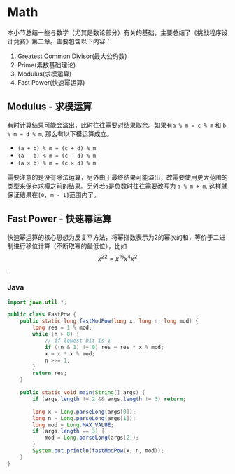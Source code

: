 # Math

本小节总结一些与数学（尤其是数论部分）有关的基础，主要总结了《挑战程序设计竞赛》第二章。主要包含以下内容：

1. Greatest Common Divisor\(最大公约数\)
2. Prime\(素数基础理论\)
3. Modulus\(求模运算\)
4. Fast Power\(快速幂运算\)

## Modulus - 求模运算

有时计算结果可能会溢出，此时往往需要对结果取余。如果有`a % m = c % m` 和 `b % m = d % m`, 那么有以下模运算成立。

* `(a + b) % m = (c + d) % m`
* `(a - b) % m = (c - d) % m`
* `(a × b) % m = (c × d) % m`

需要注意的是没有除法运算，另外由于最终结果可能溢出，故需要使用更大范围的类型来保存求模之前的结果。另外若`a`是负数时往往需要改写为 `a % m + m`, 这样就保证结果在`[0, m - 1]`范围内了。

## Fast Power - 快速幂运算

快速幂运算的核心思想为反复平方法，将幂指数表示为2的幂次的和，等价于二进制进行移位计算（不断取幂的最低位），比如 $$x^{22} = x^{16} x^4 x^2$$.

### Java

```java
import java.util.*;

public class FastPow {
    public static long fastModPow(long x, long n, long mod) {
        long res = 1 % mod;
        while (n > 0) {
            // if lowest bit is 1
            if ((n & 1) != 0) res = res * x % mod;
            x = x * x % mod;
            n >>= 1;
        }
        return res;
    }

    public static void main(String[] args) {
        if (args.length != 2 && args.length != 3) return;

        long x = Long.parseLong(args[0]);
        long n = Long.parseLong(args[1]);
        long mod = Long.MAX_VALUE;
        if (args.length == 3) {
            mod = Long.parseLong(args[2]);
        }
        System.out.println(fastModPow(x, n, mod));
    }
}
```

